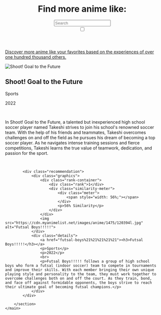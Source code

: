 
<!DOCTYPE html>
<html lang="en">
<head>
    <meta charset="UTF-8">
    <meta name="viewport" content="width=device-width, initial-scale=1.0">
    <title>More Anime Like Shoot! Goal to the Future</title>
    <link href="https://fonts.googleapis.com/css2?family=Nunito:wght@400;700&display=swap" rel="stylesheet">
    <script src="https://d3js.org/d3.v7.min.js"></script>
    <link rel="stylesheet" href="https://cdnjs.cloudflare.com/ajax/libs/font-awesome/5.15.4/css/all.min.css">
    <link id="stylesheet" rel="stylesheet" href="page.css">
    <link rel="icon" href="../favicon.png" type="image/png">
    <script src="https://cdn.jsdelivr.net/npm/chart.js"></script>
    <script src="https://cdn.jsdelivr.net/npm/chartjs-plugin-datalabels"></script>
    <script src="page.js"></script>
</head>
<body>
    <header>
        <script>const number = "50379";</script>
        <a href="../index" class="home-icon"><i class="fas fa-home"></i></a>
        <a href="javascript:void(0);" class="home-icon", id="randomPageLink"><i class="fas fa-random"></i></a>
        <div class="header-content">
            <h1>Find more anime like: </h1>
            <div class="search-container">
                <input type="text" id="searchBox" class="searchBox" placeholder="Search">
                <div id="autocomplete-list" class="autocomplete-items"></div>
            </div>
        </div>
        <label class="switch">
            <input type="checkbox" id="themeToggle">
            <span class="slider round"></span>
        </label>
    </header>
    <p id="tagline"><a href="../about">Discover more anime like your favorites based on the experiences of over one hundred thousand others.</a></p>
    <div class="black-bar"></div>
    <main>
        <section id="main-anime">
            <div class="anime-details">
                <img src="https://cdn.myanimelist.net/images/anime/1587/124120l.jpg" alt="Shoot! Goal to the Future">
                <div>
                    <h2 id="title">Shoot! Goal to the Future</h2>
                    <p>Sports</p>
                    <p>2022</p>
                    <br>
                    <p>In Shoot! Goal to the Future, a talented but inexperienced high school soccer player named Takeshi strives to join his school's renowned soccer team. With the help of his friends and teammates, Takeshi overcomes challenges on and off the field as he pursues his dream of becoming a top soccer player. As he navigates intense training sessions and fierce competitions, Takeshi learns the true value of teamwork, dedication, and passion for the sport.</p>
                </div>
            </div>
            <canvas id="myPolarAreaChart" width="40px" height="40px"></canvas>
        </section>
        <br>
        <section id="recommendations">

            <div class="recommendation">
                <div class="graphics">
                    <div class="rank-container">
                        <div class="rank">1</div>
                        <div class="similarity-meter">
                            <div class="meter">
                                <span style="width: 56%;"></span>
                            </div>
                            <p>56% Similarity</p>
                        </div>
                    </div>
                    <img src="https://cdn.myanimelist.net/images/anime/1475/120394l.jpg" alt="Futsal Boys!!!!!">
                </div>
                <div class="details">
                    <a href="futsal-boys%21%21%21%21%21"><h3>Futsal Boys!!!!!</h3></a>
                    <p>Sports</p>
                    <p>2022</p>
                    <br>
                    <p>Futsal Boys!!!!! follows a group of high school boys who form a futsal (indoor soccer) team to compete in tournaments and improve their skills. With each member bringing their own unique playing style and personality to the team, they must work together to overcome challenges both on and off the court. As they train, bond, and face off against formidable opponents, the boys strive to reach their ultimate goal of becoming futsal champions.</p>
                </div>
            </div>

        </section>
    </main>
</body>
</html>
